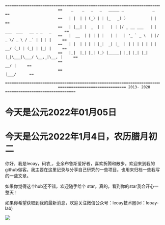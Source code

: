 
```
                        ===========================================================================
                        ==    _    _   _   _   _____ _             _                             ==
                        ==   | |  | | (_) | | |_   _( )           | |                            ==
                        ==   | |__| |  _  | |   | | |/ _ __ ___   | | ___  ___   __ _ _   _      ==
                        ==   |  __  | | | | |   | |   | '_ ` _ \  | |/ _ \/ _ \ / _` | | | |     ==
                        ==   | |  | | | | |_|  _| |_  | | | | | | | |  __/ (_) | (_| | |_| |     ==
                        ==   |_|  |_| |_| (_) |_____| |_| |_| |_| |_|\___|\___/ \__,_|\__, |     ==
                        ==                                                             __/ |     ==
                        ==                                                            |___/      ==
                        ===========================================================================
                        =============================== 2013- 2020 ================================
```
# 今天是公元2022年01月05日
# 今天是公元2022年1月4日，农历腊月初二


你好，我是leoay，码农,，业余布鲁斯爱好者，喜欢折腾和散步。欢迎来到我的github做客。我主要在这里记录与分享自己研究的一些项目，也用来归档一些我写的一些文章。

如果你觉得这个hub还不错，欢迎随手给个 star。真的，看到你的star我会开心一整天！

如果你希望获取到我的最新消息，欢迎关注微信公众号：leoay技术圈(id：leoay-lab)


![](http://leoay.xyz:8085/static/siteImgAssert/leoay_labgh.jpg)

<!-- 我会在这里分享以下几个方面的内容：
1. 算法
2. 编程Go, PHP, C/C++
3. uboot以及linux内核
4. React -->



<!-- 
Todo:
### 教程

### 计算机科学基础系列文章

### 项目
1. 一个Go静态博客项目，类似于Hugo
2.  -->
